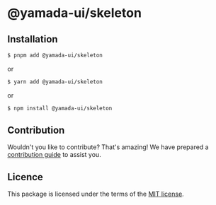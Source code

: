 # @yamada-ui/skeleton

## Installation

```sh
$ pnpm add @yamada-ui/skeleton
```

or

```sh
$ yarn add @yamada-ui/skeleton
```

or

```sh
$ npm install @yamada-ui/skeleton
```

## Contribution

Wouldn't you like to contribute? That's amazing! We have prepared a [contribution guide](https://github.com/hirotomoyamada/yamada-ui/blob/main/CONTRIBUTING.md) to assist you.

## Licence

This package is licensed under the terms of the
[MIT license](https://github.com/hirotomoyamada/yamada-ui/blob/main/LICENSE).
